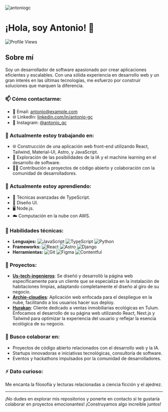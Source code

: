 

![antoniogc](https://github.com/Antonio-GC/Antonio-GC/assets/46658342/94207dc4-12e4-4f11-b4cc-16801e5f28d8)

# ¡Hola, soy Antonio! 👋

![Profile Views](https://komarev.com/ghpvc/?username=Antonio-GC&color=blue)

## Sobre mí

Soy un desarrollador de software apasionado por crear aplicaciones eficientes y escalables. Con una sólida experiencia en desarrollo web y un gran interés en las últimas tecnologías, me esfuerzo por construir soluciones que marquen la diferencia.

### 📫 Cómo contactarme:
- 📧 Email: [antonio@example.com](mailto:antonio@example.com)
- 🌐 LinkedIn: [linkedin.com/in/antonio-gc](https://linkedin.com/in/antonio-gc)
- 📸 Instagram: [@antonio_gc](https://instagram.com/antonio_gc)

### 🔭 Actualmente estoy trabajando en:
- 🌐 Construcción de una aplicación web front-end utilizando React, Tailwind, Material-UI, Astro, y JavaScript.
- 🤖 Exploración de las posibilidades de la IA y el machine learning en el desarrollo de software.
- 👨‍💻 Contribución a proyectos de código abierto y colaboración con la comunidad de desarrolladores.

### 🌱 Actualmente estoy aprendiendo:
- 📘 Técnicas avanzadas de TypeScript.
- 🎨 Diseño UI.
- 🖥️ Node.js.
- ☁️ Computación en la nube con AWS.

### 💼 Habilidades técnicas:
- **Lenguajes:** ![JavaScript](https://img.shields.io/badge/-JavaScript-black?style=flat-square&logo=javascript) ![TypeScript](https://img.shields.io/badge/-TypeScript-blue?style=flat-square&logo=typescript) ![Python](https://img.shields.io/badge/-Python-yellow?style=flat-square&logo=python)
- **Frameworks:** ![React](https://img.shields.io/badge/-React-black?style=flat-square&logo=react) ![Astro](https://img.shields.io/badge/-Astro-black?style=flat-square&logo=astro) ![Django](https://img.shields.io/badge/-Django-green?style=flat-square&logo=django)
- **Herramientas:** ![Git](https://img.shields.io/badge/-Git-black?style=flat-square&logo=git) ![Figma](https://img.shields.io/badge/-Figma-black?style=flat-square&logo=figma) ![Contentful](https://img.shields.io/badge/-Contentful-black?style=flat-square&logo=contentful)

### 🚀 Proyectos:
- [**Us-tech-ingenieros**](https://www.us-tech.com.mx/es): Se diseñó y desarrolló la página web específicamente para un cliente que se especializa en la instalación de habitaciones limpias, adaptando completamente el diseño al giro de su negocio.
- [**Archie-cloudies**](https://www.cloudbuddies.io/): Aplicación web enfocada para el despliegue en la nube, facilitando a los usuarios hacer sus deploy.
- [**Hurakan**](https://www.hurakantulum.com/): Cliente dedicado a ventas inmobiliarias ecológicas en Tulum. Enfocamos el desarrollo de su página web utilizando React, Next.js y Tailwind para optimizar la experiencia del usuario y reflejar la esencia ecológica de su negocio.

### 👯 Busco colaborar en:
- Proyectos de código abierto relacionados con el desarrollo web y la IA.
- Startups innovadoras e iniciativas tecnológicas, consultoría de software.
- Eventos y hackathons impulsados por la comunidad de desarrolladores.

### ⚡ Dato curioso:
Me encanta la filosofía y lecturas relacionadas a ciencia ficción y el ajedrez.

---

¡No dudes en explorar mis repositorios y ponerte en contacto si te gustaría colaborar en proyectos emocionantes! ¡Construyamos algo increíble juntos!
